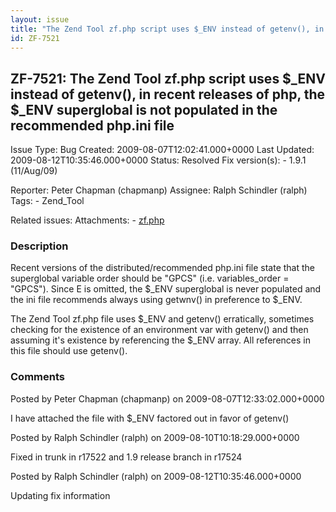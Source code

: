 ```yaml
---
layout: issue
title: "The Zend Tool zf.php script uses $_ENV instead of getenv(), in recent releases of php, the $_ENV superglobal is not populated in the recommended php.ini file"
id: ZF-7521
---
```


ZF-7521: The Zend Tool zf.php script uses $\_ENV instead of getenv(), in recent releases of php, the $\_ENV superglobal is not populated in the recommended php.ini file 
-------------------------------------------------------------------------------------------------------------------------------------------------------------------------

 Issue Type: Bug Created: 2009-08-07T12:02:41.000+0000 Last Updated: 2009-08-12T10:35:46.000+0000 Status: Resolved Fix version(s): - 1.9.1 (11/Aug/09)
 
 Reporter:  Peter Chapman (chapmanp)  Assignee:  Ralph Schindler (ralph)  Tags: - Zend\_Tool
 
 Related issues: 
 Attachments: - [zf.php](/issues/secure/attachment/12133/zf.php)
 
### Description

Recent versions of the distributed/recommended php.ini file state that the superglobal variable order should be "GPCS" (i.e. variables\_order = "GPCS"). Since E is omitted, the $\_ENV superglobal is never populated and the ini file recommends always using getwnv() in preference to $\_ENV.

The Zend Tool zf.php file uses $\_ENV and getenv() erratically, sometimes checking for the existence of an environment var with getenv() and then assuming it's existence by referencing the $\_ENV array. All references in this file should use getenv().

 

 

### Comments

Posted by Peter Chapman (chapmanp) on 2009-08-07T12:33:02.000+0000

I have attached the file with $\_ENV factored out in favor of getenv()

 

 

Posted by Ralph Schindler (ralph) on 2009-08-10T10:18:29.000+0000

Fixed in trunk in r17522 and 1.9 release branch in r17524

 

 

Posted by Ralph Schindler (ralph) on 2009-08-12T10:35:46.000+0000

Updating fix information

 

 